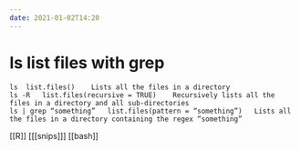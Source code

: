 ```yaml
---
date: 2021-01-02T14:20
---
```


# ls list files with grep

    ls	list.files()	Lists all the files in a directory
    ls -R	list.files(recursive = TRUE)	Recursively lists all the files in a directory and all sub-directories
    ls | grep “something”	list.files(pattern = “something”)	Lists all the files in a directory containing the regex “something”
    
[[R]]
[[[snips]]]
[[bash]]